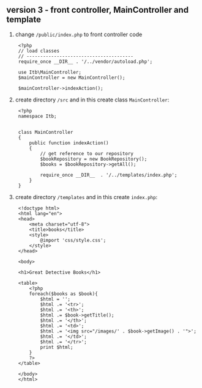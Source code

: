 
## version 3 - front controller, MainController and template

1. change `/public/index.php` to front controller code

        <?php
        // load classes
        // ---------------------------------------
        require_once __DIR__ . '/../vendor/autoload.php';

        use Itb\MainController;
        $mainController = new MainController();

        $mainController->indexAction();


1. create directory `/src` and in this create class `MainController`:

        <?php
        namespace Itb;


        class MainController
        {
            public function indexAction()
            {
                // get reference to our repository
                $bookRepository = new BookRepository();
                $books = $bookRepository->getAll();

                require_once __DIR__  . '/../templates/index.php';
            }
        }

1. create directory `/templates` and in this create `index.php`:


        <!doctype html>
        <html lang="en">
        <head>
            <meta charset="utf-8">
            <title>books</title>
            <style>
                @import 'css/style.css';
            </style>
        </head>

        <body>

        <h1>Great Detective Books</h1>

        <table>
            <?php
            foreach($books as $book){
                $html = '';
                $html .= '<tr>';
                $html .= '<th>';
                $html .= $book->getTitle();
                $html .= '</th>';
                $html .= '<td>';
                $html .= '<img src="/images/' . $book->getImage() . '">';
                $html .= '</td>';
                $html .= '</tr>';
                print $html;
            }
            ?>
        </table>

        </body>
        </html>
